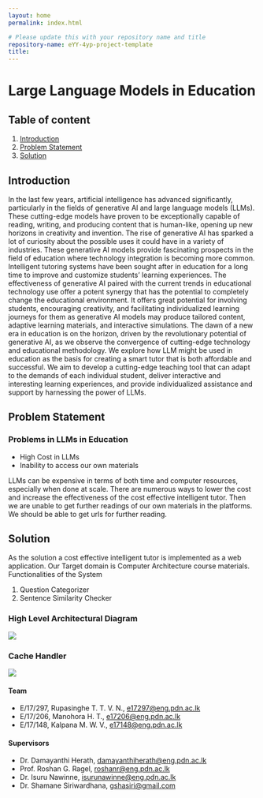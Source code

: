 ```yaml
---
layout: home
permalink: index.html

# Please update this with your repository name and title
repository-name: eYY-4yp-project-template
title:
---
```


[comment]: # "This is the standard layout for the project, but you can clean this and use your own template"

# Large Language Models in Education

## Table of content

1. [Introduction](#introduction)
2. [Problem Statement](#problemstatement)
3. [Solution](#solution)

## Introduction
In the last few years, artificial intelligence has advanced significantly, particularly in the fields of generative AI and large language models (LLMs). These cutting-edge models have proven to be exceptionally capable of reading, writing, and producing content that is human-like, opening up new horizons in creativity and invention. The rise of generative AI has sparked a lot of curiosity about the possible uses it could have in a variety of industries. These generative AI models provide fascinating prospects in the field of education where technology integration is becoming more common. Intelligent tutoring systems have been sought after in education for a long time to improve and customize students’ learning experiences. The effectiveness of generative AI paired with the current trends in educational technology use offer a potent synergy that has the potential to completely change the educational environment. It offers great potential for involving students, encouraging creativity, and facilitating individualized learning journeys for them as generative AI models may produce tailored content, adaptive learning materials, and interactive simulations. The dawn of a new era in education is on the horizon, driven by the revolutionary potential of generative AI, as we observe the convergence of cutting-edge technology and educational methodology. We explore how LLM might be used in education as the basis for creating a smart tutor that is both affordable and successful. We aim to develop a cutting-edge teaching tool that can adapt to the demands of each individual student, deliver interactive and interesting learning experiences, and provide individualized assistance and support by harnessing the power of LLMs.

## Problem Statement

### Problems in LLMs in Education
- High Cost in LLMs
- Inability to access our own materials

LLMs can be expensive in terms of both time and computer resources, especially when done at scale. There are numerous ways to lower the cost and increase the effectiveness of the cost effective intelligent tutor. Then we are unable to get further readings of our own materials in the platforms. We should be able to get urls for further reading.

## Solution
As the solution a cost effective intelligent tutor is implemented as a web application. Our Target domain is Computer Architecture course materials.
Functionalities of the System
1. Question Categorizer
2. Sentence Similarity Checker

### High Level Architectural Diagram
![](https://github.com/cepdnaclk/e17-4yp-Large-Language-Models-in-Education/blob/main/docs/images/diagram.png)

### Cache Handler
![](https://github.com/cepdnaclk/e17-4yp-Large-Language-Models-in-Education/blob/main/docs/images/cache_handler.png)

#### Team

- E/17/297, Rupasinghe T. T. V. N., [e17297@eng.pdn.ac.lk](mailto:e17297@eng.pdn.ac.lk)
- E/17/206, Manohora H. T., [e17206@eng.pdn.ac.lk](mailto:e17206@eng.pdn.ac.lk)
- E/17/148, Kalpana M. W. V., [e17148@eng.pdn.ac.lk](mailto:e17148@eng.pdn.ac.lk)

#### Supervisors

- Dr. Damayanthi Herath, [damayanthiherath@eng.pdn.ac.lk](mailto:damayanthiherath@eng.pdn.ac.lk)
- Prof. Roshan G. Ragel, [roshanr@eng.pdn.ac.lk](mailto:roshanr@eng.pdn.ac.lk)
- Dr. Isuru Nawinne, [isurunawinne@eng.pdn.ac.lk](mailto:isurunawinne@eng.pdn.ac.lk)
- Dr. Shamane Siriwardhana, [gshasiri@gmail.com](mailto:gshasiri@gmail.com)
